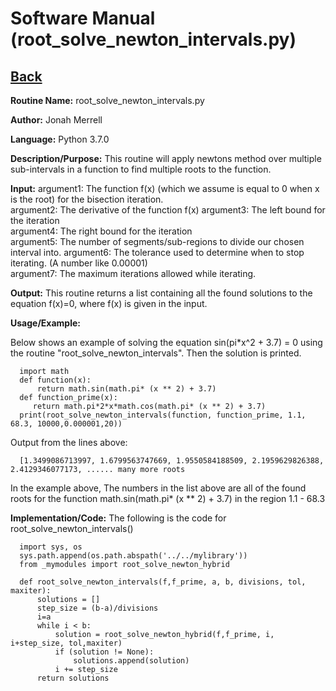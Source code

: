# Software Manual (root_solve_newton_intervals.py)

## [Back](softwaremanual.md)

**Routine Name:**           root_solve_newton_intervals.py

**Author:** Jonah Merrell

**Language:** Python 3.7.0

**Description/Purpose:** This routine will apply newtons method over multiple sub-intervals in a function to find multiple roots to the function.

**Input:** argument1: The function f(x) (which we assume is equal to 0 when x is the root) for the bisection iteration.<br>
		   argument2: The derivative of the function f(x)
		   argument3: The left bound for the iteration<br>
		   argument4: The right bound for the iteration<br>
           argument5: The number of segments/sub-regions to divide our chosen interval into.
		   argument6: The tolerance used to determine when to stop iterating. (A number like 0.00001)<br>
		   argument7: The maximum iterations allowed while iterating.<br>
		   
**Output:** This routine returns a list containing all the found solutions to the equation f(x)=0, where f(x) is given in the input.

**Usage/Example:**

Below shows an example of solving the equation sin(pi*x^2 + 3.7) = 0 using the routine "root_solve_newton_intervals".
 Then the solution is printed. 

      import math
	  def function(x):
	      return math.sin(math.pi* (x ** 2) + 3.7)
	  def function_prime(x):
	     return math.pi*2*x*math.cos(math.pi* (x ** 2) + 3.7)
	  print(root_solve_newton_intervals(function, function_prime, 1.1, 68.3, 10000,0.000001,20))


Output from the lines above:

      [1.3499086713997, 1.6799563747669, 1.9550584188509, 2.1959629826388, 2.4129346077173, ...... many more roots

In the example above, The numbers in the list above are all of the found roots for the function math.sin(math.pi* (x ** 2) + 3.7) in the region 1.1 - 68.3

**Implementation/Code:** The following is the code for root_solve_newton_intervals()
      
      import sys, os
      sys.path.append(os.path.abspath('../../mylibrary'))
      from _mymodules import root_solve_newton_hybrid
      
      def root_solve_newton_intervals(f,f_prime, a, b, divisions, tol, maxiter):
          solutions = []
          step_size = (b-a)/divisions
          i=a
          while i < b:
              solution = root_solve_newton_hybrid(f,f_prime, i, i+step_size, tol,maxiter)
              if (solution != None):
                  solutions.append(solution)
              i += step_size
          return solutions
